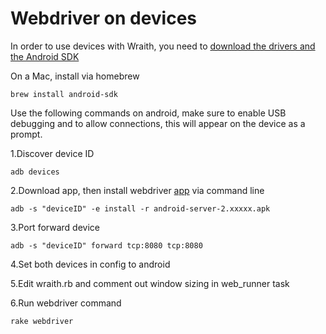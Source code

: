 Webdriver on devices
======

In order to use devices with Wraith, you need to [download the drivers and the Android SDK](http://developer.android.com/sdk/index.html)

On a Mac, install via homebrew
```
brew install android-sdk
```

Use the following commands on android, make sure to enable USB debugging and to allow connections, this will appear on the device as a prompt.

1.Discover device ID

    adb devices

2.Download app, then install webdriver [app](http://code.google.com/p/selenium/downloads/list) via command line 

    adb -s "deviceID" -e install -r android-server-2.xxxxx.apk    

3.Port forward device

    adb -s "deviceID" forward tcp:8080 tcp:8080    

4.Set both devices in config to android

5.Edit wraith.rb and comment out window sizing in web_runner task

6.Run webdriver command

    rake webdriver

